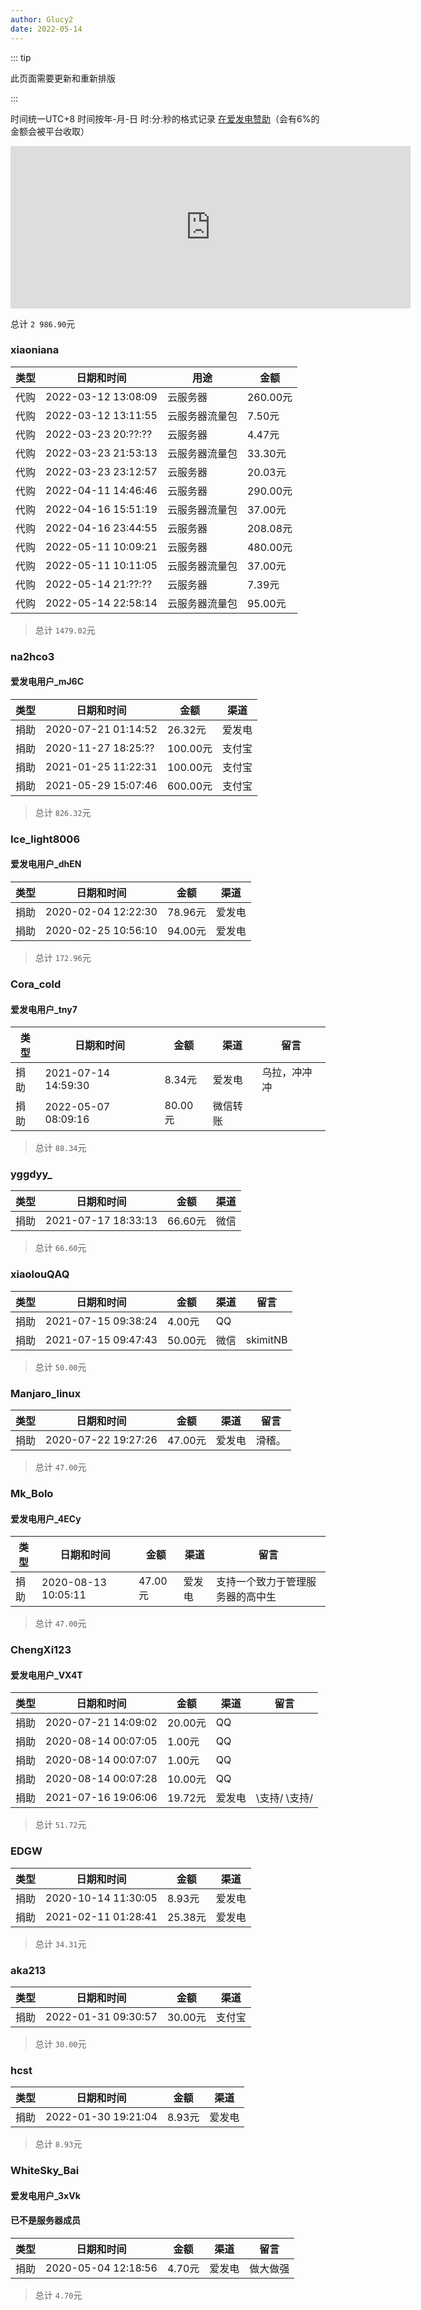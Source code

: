 ```yaml
---
author: Glucy2
date: 2022-05-14
---
```

::: tip

此页面需要更新和重新排版

:::

时间统一UTC+8
时间按年-月-日 时:分:秒的格式记录
[在爱发电赞助](https://afdian.net/@skimit)（会有6%的金额会被平台收取）

<iframe id="afdian_leaflet_skimit" class="afdian_iframe" src="https://afdian.net/leaflet?slug=skimit" width="640" scrolling="no" height="260" frameborder="0" data-v-079fe678=""></iframe>

总计 `2 986.90`元

### xiaoniana

| 类型 | 日期和时间          | 用途           | 金额     |
| ---- | ------------------- | -------------- | -------- |
| 代购 | 2022-03-12 13:08:09 | 云服务器       | 260.00元 |
| 代购 | 2022-03-12 13:11:55 | 云服务器流量包 | 7.50元   |
| 代购 | 2022-03-23 20:??:?? | 云服务器       | 4.47元   |
| 代购 | 2022-03-23 21:53:13 | 云服务器流量包 | 33.30元  |
| 代购 | 2022-03-23 23:12:57 | 云服务器       | 20.03元  |
| 代购 | 2022-04-11 14:46:46 | 云服务器       | 290.00元 |
| 代购 | 2022-04-16 15:51:19 | 云服务器流量包 | 37.00元  |
| 代购 | 2022-04-16 23:44:55 | 云服务器       | 208.08元 |
| 代购 | 2022-05-11 10:09:21 | 云服务器       | 480.00元 |
| 代购 | 2022-05-11 10:11:05 | 云服务器流量包 | 37.00元  |
| 代购 | 2022-05-14 21:??:?? | 云服务器       | 7.39元   |
| 代购 | 2022-05-14 22:58:14 | 云服务器流量包 | 95.00元  |

> 总计 `1479.02`元

### na2hco3

#### 爱发电用户_mJ6C

| 类型 | 日期和时间          | 金额     | 渠道   |
| ---- | ------------------- | -------- | ------ |
| 捐助 | 2020-07-21 01:14:52 | 26.32元  | 爱发电 |
| 捐助 | 2020-11-27 18:25:?? | 100.00元 | 支付宝 |
| 捐助 | 2021-01-25 11:22:31 | 100.00元 | 支付宝 |
| 捐助 | 2021-05-29 15:07:46 | 600.00元 | 支付宝 |

> 总计 `826.32`元

### Ice_light8006

#### 爱发电用户_dhEN

| 类型 | 日期和时间          | 金额    | 渠道   |
| ---- | ------------------- | ------- | ------ |
| 捐助 | 2020-02-04 12:22:30 | 78.96元 | 爱发电 |
| 捐助 | 2020-02-25 10:56:10 | 94.00元 | 爱发电 |

> 总计 `172.96`元

### Cora_cold

#### 爱发电用户_tny7

| 类型 | 日期和时间          | 金额    | 渠道     | 留言         |
| ---- | ------------------- | ------- | -------- | ------------ |
| 捐助 | 2021-07-14 14:59:30 | 8.34元  | 爱发电   | 乌拉，冲冲冲 |
| 捐助 | 2022-05-07 08:09:16 | 80.00元 | 微信转账 |              |

> 总计 `88.34`元

### yggdyy_

| 类型 | 日期和时间          | 金额    | 渠道 |
| ---- | ------------------- | ------- | ---- |
| 捐助 | 2021-07-17 18:33:13 | 66.60元 | 微信 |

> 总计 `66.60`元

### xiaolouQAQ

| 类型 | 日期和时间          | 金额    | 渠道 | 留言     |
| ---- | ------------------- | ------- | ---- | -------- |
| 捐助 | 2021-07-15 09:38:24 | 4.00元  | QQ   |          |
| 捐助 | 2021-07-15 09:47:43 | 50.00元 | 微信 | skimitNB |

> 总计 `50.00`元

### Manjaro_linux

| 类型 | 日期和时间          | 金额    | 渠道   | 留言   |
| ---- | ------------------- | ------- | ------ | ------ |
| 捐助 | 2020-07-22 19:27:26 | 47.00元 | 爱发电 | 滑稽。 |

> 总计 `47.00`元

### Mk_Bolo

#### 爱发电用户_4ECy

| 类型 | 日期和时间          | 金额    | 渠道   | 留言                             |
| ---- | ------------------- | ------- | ------ | -------------------------------- |
| 捐助 | 2020-08-13 10:05:11 | 47.00元 | 爱发电 | 支持一个致力于管理服务器的高中生 |

> 总计 `47.00`元

### ChengXi123

#### 爱发电用户_VX4T

| 类型 | 日期和时间          | 金额    | 渠道   | 留言           |
| ---- | ------------------- | ------- | ------ | -------------- |
| 捐助 | 2020-07-21 14:09:02 | 20.00元 | QQ     |                |
| 捐助 | 2020-08-14 00:07:05 | 1.00元  | QQ     |                |
| 捐助 | 2020-08-14 00:07:07 | 1.00元  | QQ     |                |
| 捐助 | 2020-08-14 00:07:28 | 10.00元 | QQ     |                |
| 捐助 | 2021-07-16 19:06:06 | 19.72元 | 爱发电 | \支持/  \支持/ |

> 总计 `51.72`元

### EDGW

| 类型 | 日期和时间          | 金额    | 渠道   |
| ---- | ------------------- | ------- | ------ |
| 捐助 | 2020-10-14 11:30:05 | 8.93元  | 爱发电 |
| 捐助 | 2021-02-11 01:28:41 | 25.38元 | 爱发电 |

> 总计 `34.31`元

### aka213

| 类型 | 日期和时间          | 金额    | 渠道   |
| ---- | ------------------- | ------- | ------ |
| 捐助 | 2022-01-31 09:30:57 | 30.00元 | 支付宝 |

> 总计 `30.00`元

### hcst

| 类型 | 日期和时间          | 金额   | 渠道   |
| ---- | ------------------- | ------ | ------ |
| 捐助 | 2022-01-30 19:21:04 | 8.93元 | 爱发电 |

> 总计 `8.93`元

### WhiteSky_Bai

#### 爱发电用户_3xVk

#### 已不是服务器成员

| 类型 | 日期和时间          | 金额   | 渠道   | 留言     |
| ---- | ------------------- | ------ | ------ | -------- |
| 捐助 | 2020-05-04 12:18:56 | 4.70元 | 爱发电 | 做大做强 |

> 总计 `4.70`元
